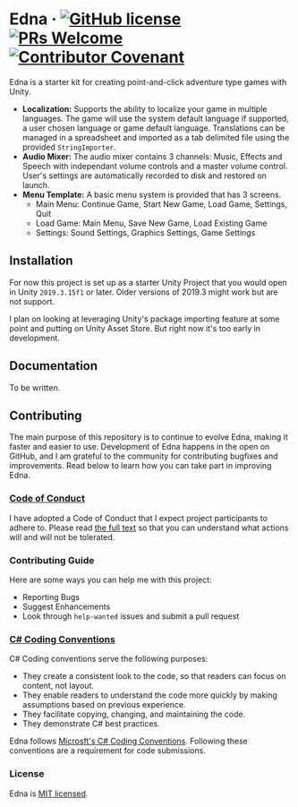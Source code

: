 # Edna &middot; [![GitHub license](https://img.shields.io/badge/license-MIT-blue.svg)](https://github.com/jamesor/edna/blob/master/LICENSE) [![PRs Welcome](https://img.shields.io/badge/PRs-welcome-brightgreen.svg)](#Contributing) [![Contributor Covenant](https://img.shields.io/badge/Contributor%20Covenant-v2.0%20adopted-ff69b4.svg)](code_of_conduct.md)

Edna is a starter kit for creating point-and-click adventure type games with Unity.

* **Localization:** Supports the ability to localize your game in multiple languages. The game will use the system default language if supported, a user chosen language or game default language. Translations can be managed in a spreadsheet and imported as a tab delimited file using the provided `StringImporter`.
* **Audio Mixer:** The audio mixer contains 3 channels: Music, Effects and Speech with independant volume controls and a master volume control. User's settings are automatically recorded to disk and restored on launch.
* **Menu Template:** A basic menu system is provided that has 3 screens.
    * Main Menu: Continue Game, Start New Game, Load Game, Settings, Quit 
    * Load Game: Main Menu, Save New Game, Load Existing Game
    * Settings: Sound Settings, Graphics Settings, Game Settings

## Installation

For now this project is set up as a starter Unity Project that you would open in Unity `2019.3.15f1` or later. Older versions of 2019.3 might work but are not support.

I plan on looking at leveraging Unity's package importing feature at some point and putting on Unity Asset Store. But right now it's too early in development.

## Documentation

To be written.

## Contributing

The main purpose of this repository is to continue to evolve Edna, making it faster and easier to use. Development of Edna happens in the open on GitHub, and I am grateful to the community for contributing bugfixes and improvements. Read below to learn how you can take part in improving Edna.

### [Code of Conduct](https://github.com/jamesor/edna/blob/master/CODE_OF_CONDUCT.md)

I have adopted a Code of Conduct that I expect project participants to adhere to. Please read [the full text](https://github.com/jamesor/edna/blob/master/CODE_OF_CONDUCT.md) so that you can understand what actions will and will not be tolerated.

### Contributing Guide

Here are some ways you can help me with this project:
* Reporting Bugs
* Suggest Enhancements
* Look through `help-wanted` issues and submit a pull request

### [C# Coding Conventions](https://docs.microsoft.com/en-us/dotnet/csharp/programming-guide/inside-a-program/coding-conventions)

C# Coding conventions serve the following purposes:
* They create a consistent look to the code, so that readers can focus on content, not layout.
* They enable readers to understand the code more quickly by making assumptions based on previous experience.
* They facilitate copying, changing, and maintaining the code.
* They demonstrate C# best practices.

Edna follows [Microsft's C# Coding Conventions](https://docs.microsoft.com/en-us/dotnet/csharp/programming-guide/inside-a-program/coding-conventions). Following these conventions are a requirement for code submissions.

### License

Edna is [MIT licensed](./LICENSE).